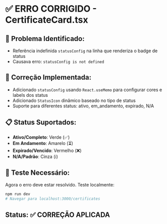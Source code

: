 # ✅ ERRO CORRIGIDO - CertificateCard.tsx

## 🐛 Problema Identificado:
- Referência indefinida `statusConfig` na linha que renderiza o badge de status
- Causava erro: `statusConfig is not defined`

## 🔧 Correção Implementada:
- Adicionado `statusConfig` usando `React.useMemo` para configurar cores e labels dos status
- Adicionado `StatusIcon` dinâmico baseado no tipo de status
- Suporte para diferentes status: ativo, em_andamento, expirado, N/A

## 📋 Status Suportados:
- **Ativo/Completo**: Verde (✅)
- **Em Andamento**: Amarelo (⏳)  
- **Expirado/Vencido**: Vermelho (❌)
- **N/A/Padrão**: Cinza (ℹ️)

## 🧪 Teste Necessário:
Agora o erro deve estar resolvido. Teste localmente:
```bash
npm run dev
# Navegar para localhost:3000/certificates
```

## Status: ✅ CORREÇÃO APLICADA
